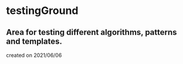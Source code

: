 # testingGround
Area for testing different algorithms, patterns and templates.
-
created on 2021/06/06

